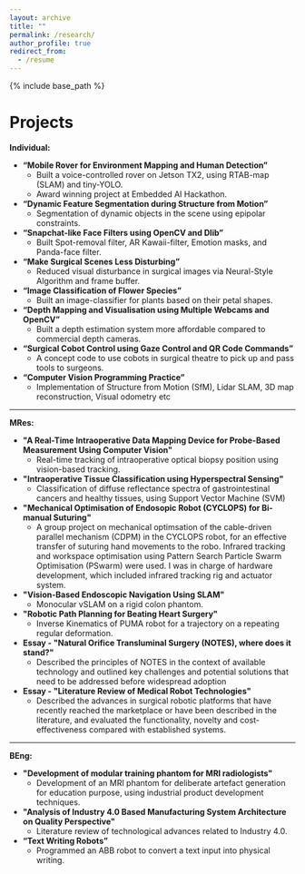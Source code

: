 ```yaml
---
layout: archive
title: ""
permalink: /research/
author_profile: true
redirect_from:
  - /resume
---
```


{% include base_path %}


Projects
====

**Individual:**

* **“Mobile Rover for Environment Mapping and Human Detection”**
  * Built a voice-controlled rover on Jetson TX2, using RTAB-map (SLAM) and tiny-YOLO.
  * Award winning project at Embedded AI Hackathon.
* **“Dynamic Feature Segmentation during Structure from Motion”**
  * Segmentation of dynamic objects in the scene using epipolar constraints.
* **“Snapchat-like Face Filters using OpenCV and Dlib”**
  * Built Spot-removal filter, AR Kawaii-filter, Emotion masks, and Panda-face filter.
* **“Make Surgical Scenes Less Disturbing”**
  * Reduced visual disturbance in surgical images via Neural-Style Algorithm and frame buffer.
* **“Image Classification of Flower Species”**
  * Built an image-classifier for plants based on their petal shapes.
* **“Depth Mapping and Visualisation using Multiple Webcams and OpenCV”**
  * Built a depth estimation system more affordable compared to commercial depth cameras.
* **“Surgical Cobot Control using Gaze Control and QR Code Commands”**
  * A concept code to use cobots in surgical theatre to pick up and pass tools to surgeons.
* **“Computer Vision Programming Practice”**
  * Implementation of Structure from Motion (SfM), Lidar SLAM, 3D map reconstruction, Visual odometry etc

------------

**MRes:**

* **"A Real-Time Intraoperative Data Mapping Device for Probe-Based Measurement Using Computer Vision"**
  * Real-time tracking of intraoperative optical biopsy position using vision-based tracking.
* **"Intraoperative Tissue Classification using Hyperspectral Sensing"**
  * Classification of diffuse reflectance spectra of gastrointestinal cancers and healthy tissues, using Support Vector Machine (SVM)
* **"Mechanical Optimisation of Endosopic Robot (CYCLOPS) for Bi-manual Suturing"**
  * A group project on mechanical optimsation of the cable-driven parallel mechanism (CDPM) in the CYCLOPS robot, for an effective transfer of suturing hand movements to the robo. Infrared tracking and workspace optimisation using Pattern Search Particle Swarm Optimisation (PSwarm) were used. I was in charge of hardware development, which included infrared tracking rig and actuator system.
* **"Vision-Based Endoscopic Navigation Using SLAM"**
  * Monocular vSLAM on a rigid colon phantom.
* **"Robotic Path Planning for Beating Heart Surgery"**
  * Inverse Kinematics of PUMA robot for a trajectory on a repeating regular deformation.
* **Essay - "Natural Orifice Transluminal Surgery (NOTES), where does it stand?"**
  * Described the principles of NOTES in the context of available technology and outlined key challenges and potential solutions that need to be addressed before widespread adoption
* **Essay - "Literature Review of Medical Robot Technologies"**
  * Described the advances in surgical robotic platforms that have recently reached the marketplace or have been described in the literature, and evaluated the functionality, novelty and cost-effectiveness compared with established systems.

------------

**BEng:**

* **"Development of modular training phantom for MRI radiologists"**
  * Development of an MRI phantom for deliberate artefact generation for education purpose, using industrial product development techniques.
* **"Analysis of Industry 4.0 Based Manufacturing System Architecture on Quality Perspective"**
  * Literature review of technological advances related to Industry 4.0.
* **“Text Writing Robots”**
  * Programmed an ABB robot to convert a text input into physical writing.

<br />
